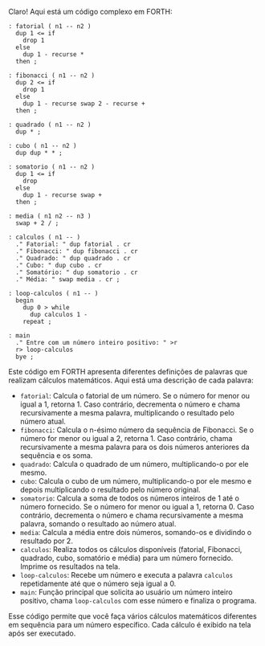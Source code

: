 Claro! Aqui está um código complexo em FORTH:

```
: fatorial ( n1 -- n2 )
  dup 1 <= if
    drop 1
  else
    dup 1 - recurse *
  then ;

: fibonacci ( n1 -- n2 )
  dup 2 <= if
    drop 1
  else
    dup 1 - recurse swap 2 - recurse +
  then ;

: quadrado ( n1 -- n2 )
  dup * ;

: cubo ( n1 -- n2 )
  dup dup * * ;

: somatorio ( n1 -- n2 )
  dup 1 <= if
    drop
  else
    dup 1 - recurse swap +
  then ;

: media ( n1 n2 -- n3 )
  swap + 2 / ;

: calculos ( n1 -- )
  ." Fatorial: " dup fatorial . cr
  ." Fibonacci: " dup fibonacci . cr
  ." Quadrado: " dup quadrado . cr
  ." Cubo: " dup cubo . cr
  ." Somatório: " dup somatorio . cr
  ." Média: " swap media . cr ;

: loop-calculos ( n1 -- )
  begin
    dup 0 > while
      dup calculos 1 -
    repeat ;

: main
  ." Entre com um número inteiro positivo: " >r
  r> loop-calculos
  bye ;
```

Este código em FORTH apresenta diferentes definições de palavras que realizam cálculos matemáticos. Aqui está uma descrição de cada palavra:

- `fatorial`: Calcula o fatorial de um número. Se o número for menor ou igual a 1, retorna 1. Caso contrário, decrementa o número e chama recursivamente a mesma palavra, multiplicando o resultado pelo número atual.
- `fibonacci`: Calcula o n-ésimo número da sequência de Fibonacci. Se o número for menor ou igual a 2, retorna 1. Caso contrário, chama recursivamente a mesma palavra para os dois números anteriores da sequência e os soma.
- `quadrado`: Calcula o quadrado de um número, multiplicando-o por ele mesmo.
- `cubo`: Calcula o cubo de um número, multiplicando-o por ele mesmo e depois multiplicando o resultado pelo número original.
- `somatorio`: Calcula a soma de todos os números inteiros de 1 até o número fornecido. Se o número for menor ou igual a 1, retorna 0. Caso contrário, decrementa o número e chama recursivamente a mesma palavra, somando o resultado ao número atual.
- `media`: Calcula a média entre dois números, somando-os e dividindo o resultado por 2.
- `calculos`: Realiza todos os cálculos disponíveis (fatorial, Fibonacci, quadrado, cubo, somatório e média) para um número fornecido. Imprime os resultados na tela.
- `loop-calculos`: Recebe um número e executa a palavra `calculos` repetidamente até que o número seja igual a 0.
- `main`: Função principal que solicita ao usuário um número inteiro positivo, chama `loop-calculos` com esse número e finaliza o programa.

Esse código permite que você faça vários cálculos matemáticos diferentes em sequência para um número específico. Cada cálculo é exibido na tela após ser executado.